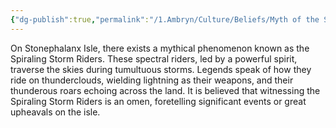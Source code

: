 ```yaml
---
{"dg-publish":true,"permalink":"/1.Ambryn/Culture/Beliefs/Myth of the Spiraling Storm Riders/"}
---
```


On Stonephalanx Isle, there exists a mythical phenomenon known as the Spiraling Storm Riders. These spectral riders, led by a powerful spirit, traverse the skies during tumultuous storms. Legends speak of how they ride on thunderclouds, wielding lightning as their weapons, and their thunderous roars echoing across the land. It is believed that witnessing the Spiraling Storm Riders is an omen, foretelling significant events or great upheavals on the isle.